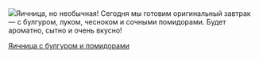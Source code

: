 <!--2025-10-25 12:03:35-->
<div class="yb">
  <div class="rss povarenok"><a href="https://www.povarenok.ru/recipes/show/183190/"><img src="https://www.povarenok.ru/data/cache/2025oct/25/03/3193389_20913-640x480.jpg"></a>Яичница, но необычная! Сегодня мы готовим оригинальный завтрак — с булгуром, луком, чесноком и сочными помидорами. Будет ароматно, сытно и очень вкусно! <p class="titl"><a href="https://www.povarenok.ru/recipes/show/183190/">Яичница с булгуром и помидорами</a></p></div>
</div>
